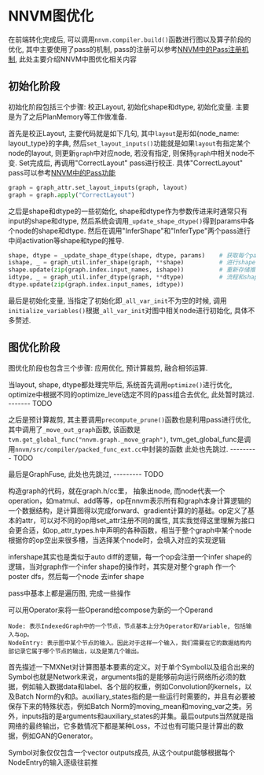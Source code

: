 # NNVM图优化
在前端转化完成后, 可以调用`nnvm.compiler.build()`函数进行图以及算子阶段的优化, 其中主要使用了pass的机制, pass的注册可以参考[NNVM中的Pass注册机制](00_NNVM中的Pass注册机制), 此处主要介绍NNVM中图优化相关内容

## 初始化阶段
初始化阶段包括三个步骤: 校正Layout, 初始化shape和dtype, 初始化变量. 主要是为了之后PlanMemory等工作做准备. </br>

首先是校正Layout, 主要代码就是如下几句, 其中`layout`是形如{node_name: layout_type}的字典, 然后`set_layout_inputs()`功能就是如果`layout`有指定某个node的layout, 则更新`graph`中对应node, 若没有指定, 则保持`graph`中相关node不变. Set完成后, 再调用"CorrectLayout" pass进行校正. 具体"CorrectLayout" pass可以参考[NNVM中的Pass功能](00_NNVM中的Pass功能)
```python
graph = graph_attr.set_layout_inputs(graph, layout)
graph = graph.apply("CorrectLayout")
```

之后是shape和dtype的一些初始化, shape和dtype作为参数传进来时通常只有input的shape和dtype, 然后系统会调用`_update_shape_dtype()`得到params中各个node的shape和dtype. 然后在调用"InferShape"和"InferType"两个pass进行中间activation等shape和type的推导.
```python
shape, dtype = _update_shape_dtype(shape, dtype, params)    # 获取每个param的shape和dtype
ishape, _ = graph_util.infer_shape(graph, **shape)          # 进行shape推断, 底层调用pass
shape.update(zip(graph.index.input_names, ishape))          # 重新存储推断后shape
idtype, _ = graph_util.infer_dtype(graph, **dtype)          # 流程和shape是一样的
dtype.update(zip(graph.index.input_names, idtype))
```

最后是初始化变量, 当指定了初始化即`_all_var_init`不为空的时候, 调用`initialize_variables()`根据`_all_var_init`对图中相关node进行初始化, 具体不多赘述.


## 图优化阶段
图优化阶段也包含三个步骤: 应用优化, 预计算裁剪, 融合相邻运算.

当layout, shape, dtype都处理完毕后, 系统首先调用`optimize()`进行优化, optimize中根据不同的optimize_level选定不同的pass组合去优化, 此处暂时跳过. ------- TODO

之后是预计算裁剪, 其主要调用`precompute_prune()`函数也是利用pass进行优化, 其中调用了`_move_out_graph`函数, 该函数是`tvm.get_global_func("nnvm.graph._move_graph")`, tvm_get_global_func是调用`nnvm/src/compiler/packed_func_ext.cc`中封装的函数 此处也先跳过. --------- TODO

最后是GraphFuse, 此处也先跳过, --------- TODO



构造graph的代码，就在graph.h/cc里， 抽象出node, 而node代表一个operation，如matmul、add等等，op在nnvm表示所有和graph本身计算逻辑的一个数据结构，是计算图得以完成forward、gradient计算的的基础。op定义了基本的attr，可以对不同的op用set_attr注册不同的属性, 其实我觉得这里理解为接口会更合适，如op_attr_types.h中声明的各种函数，相当于整个graph中某个node根据你的op空出来很多槽，当选择某个node时，会填入对应的实现逻辑

infershape其实也是类似于auto diff的逻辑，每一个op会注册一个infer shape的逻辑，当对graph作一个infer shape的操作时，其实是对整个graph 作一个poster dfs，然后每一个node 去infer shape

pass中基本上都是遍历图, 完成一些操作

可以用Operator来将一些Operand给compose为新的一个Operand


    Node: 表示IndexedGraph中的一个节点，节点基本上分为Operator和Variable, 包括输入与op。
    NodeEntry: 表示图中某个节点的输入。因此对于这样一个输入，我们需要在它的数据结构内部记录它属于哪个节点的输出，以及是第几个输出。

首先描述一下MXNet对计算图基本要素的定义。对于单个Symbol以及组合出来的Symbol也就是Network来说，arguments指的是能够前向运行网络所必须的数据，例如输入数据data和label、各个层的权重，例如Convolution的kernels，以及Batch Norm的γ和β。auxiliary_states指的是一些运行时需要的，并且有必要被保存下来的特殊状态，例如Batch Norm的moving_mean和moving_var之类。另外，inputs指的是arguments和auxiliary_states的并集。最后outputs当然就是指网络的最终输出，它多数情况下都是某种Loss，不过也有可能只是计算出的数据，例如GAN的Generator。


Symbol对象仅仅包含一个vector<NodeEntry> outputs成员, 从这个output能够根据每个NodeEntry的输入逐级往前推